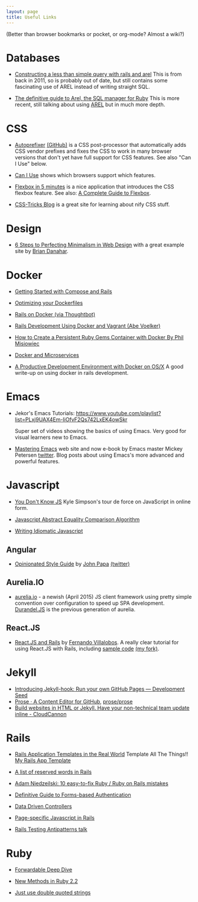 ```yaml
---
layout: page
title: Useful Links
---
```


(Better than browser bookmarks or pocket, or org-mode? Almost a wiki?)

# Databases

* [Constructing a less than simple query with rails and arel](http://blog.donwilson.net/2011/11/constructing-a-less-than-simple-query-with-rails-and-arel/)
This is from back in 2011, so is probably out of date, but still contains some fascinating use of AREL instead of writing straight SQL.

* [The definitive guide to Arel, the SQL manager for Ruby](http://jpospisil.com/2014/06/16/the-definitive-guide-to-arel-the-sql-manager-for-ruby.html)
This is more recent, still talking about using [AREL] but in much more depth.

[AREL]: https://github.com/rails/arel "ActiveRecord Relations - an SQL AST"

# CSS

* [Autoprefixer](https://css-tricks.com/autoprefixer/)
  [(GitHub)](https://github.com/postcss/autoprefixer) is a CSS
  post-processor that automatically adds CSS vendor prefixes and fixes
  the CSS to work in many browser versions that don't yet have full
  support for CSS features. See also "Can I Use" below.

* [Can I Use](http://caniuse.com/) shows which browsers support which
  features.

* [Flexbox in 5 minutes](http://flexboxin5.com/) is a nice application
  that introduces the CSS flexbox feature. See also:
  [A Complete Guide to Flexbox](https://css-tricks.com/snippets/css/a-guide-to-flexbox/).

* [CSS-Tricks Blog](https://css-tricks.com/) is a great site for
  learning about nify CSS stuff.

# Design

* [6 Steps to Perfecting Minimalism in Web Design](http://www.webdesignerdepot.com/2014/06/6-steps-to-perfecting-minimalism-in-web-design/)
  with a great example site by [Brian Danahar](http://www.briandanaher.com/).

# Docker

* [Getting Started with Compose and Rails](http://docs.docker.com/compose/rails/)

* [Optimizing your Dockerfiles](http://tech.paulcz.net/2015/03/optimizing-your-dockerfiles/)

* [Rails on Docker (via Thoughtbot)](http://robots.thoughtbot.com/rails-on-docker)

* [Rails Development Using Docker and Vagrant (Abe Voelker)](https://blog.abevoelker.com/rails-development-using-docker-and-vagrant/)

* [How to Create a Persistent Ruby Gems Container with Docker By Phil Misiowiec](http://www.atlashealth.com/blog/2014/09/persistent-ruby-gems-docker-container/#.VRq0d5NjOfg)

* [Docker and Microservices](http://blog.giantswarm.io/getting-started-with-microservices-using-ruby-on-rails-and-docker)

* [A Productive Development Environment with Docker on OS/X](http://www.ybrikman.com/writing/2015/05/19/docker-osx-dev/)
  A good write-up on using docker in rails development.

# Emacs

* Jekor's Emacs Tutorials:
  <https://www.youtube.com/playlist?list=PLxj9UAX4Em-IiOfvF2Qs742LxEK4owSkr>

  Super set of videos showing the basics of using Emacs. Very good for
  visual learners new to Emacs.

* [Mastering Emacs](https://www.masteringemacs.org/) web site and now
  e-book by Emacs master Mickey Petersen
  [twitter](http://twitter.com/mickeynp). Blog posts about using
  Emacs's more advanced and powerful features.

# Javascript

* [You Don't Know JS](https://github.com/getify/You-Dont-Know-JS)
  Kyle Simpson's tour de force on JavaScript in online form.

* [Javascript Abstract Equality Comparison Algorithm](http://www.ecma-international.org/ecma-262/5.1/#sec-11.9.3)

* [Writing Idiomatic Javascript](https://github.com/rwaldron/idiomatic.js)

## Angular

* [Opinionated Style Guide](https://github.com/johnpapa/angular-styleguide)
  by [John Papa](http://johnpapa.net/)
  [(twitter)](https://twitter.com/john_papa)

## Aurelia.IO

* [aurelia.io](http://aurelia.io/) - a newish (April 2015) JS client
  framework using pretty simple convention over configuration to speed
  up SPA development. [Durandel.JS](http://durandaljs.com/) is the
  previous generation of aurelia.

## React.JS

* [React.JS and Rails](https://www.airpair.com/reactjs/posts/reactjs-a-guide-for-rails-developers)
  by [Fernando Villalobos](https://github.com/fervisa). A really clear
  tutorial for using React.JS with Rails, including
  [sample code](https://github.com/fervisa/accounts-react-rails)
  [(my fork)](https://github.com/tamouse/accounts-react-rails).

# Jekyll

* [Introducing Jekyll-hook: Run your own GitHub Pages — Development Seed](https://developmentseed.org/blog/2013/05/01/introducing-jekyll-hook/)
* [Prose · A Content Editor for GitHub](http://prose.io/), [prose/prose](https://github.com/prose/prose)
* [Build websites in HTML or Jekyll. Have your non-technical team update inline - CloudCannon](http://cloudcannon.com/)

# Rails

* [Rails Application Templates in the Real World](http://www.sitepoint.com/rails-application-templates-real-world)
  Template All The Things!! [My Rails App Template](https://gist.github.com/tamouse/bd7438f7722ae1d6b314)

* [A list of reserved words in Rails](http://bparanj.blogspot.ie/2011/07/reserved-words-in-rails.html)

* [Adam Niedzeilski: 10 easy-to-fix Ruby / Ruby on Rails mistakes](http://adamniedzielski.github.io/blog/2015/01/31/11-easy-to-fix-ruby-slash-ruby-on-rails-mistakes/)

* [Definitive Guide to Forms-based Authentication](http://stackoverflow.com/questions/549/the-definitive-guide-to-forms-based-website-authentication)

* [Data Driven Controllers](http://spin.atomicobject.com/2015/01/26/data-driven-rails-controllers/)

* [Page-specific Javascript in Rails](http://brandonhilkert.com/blog/page-specific-javascript-in-rails/)

* [Rails Testing Antipatterns talk](https://speakerdeck.com/kfaustino/rails-testing-antipatterns)

# Ruby

* [Forwardable Deep Dive](http://www.saturnflyer.com/blog/jim/2015/01/20/ruby-forwardable-deep-dive/)

* [New Methods in Ruby 2.2](http://www.sitepoint.com/new-methods-ruby-2-2/)

* [Just use double quoted strings](http://viget.com/extend/just-use-double-quoted-ruby-strings)
